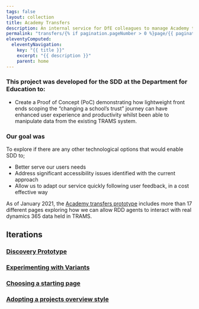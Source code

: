 ```yaml
---
tags: false
layout: collection
title: Academy Transfers
description: An internal service for DfE colleagues to manage Academy transfers from one Trust to another.
permalink: "transfers/{% if pagination.pageNumber > 0 %}page/{{ pagination.pageNumber + 1 }}{% endif %}/"
eleventyComputed:
  eleventyNavigation:
    key: "{{ title }}"
    excerpt: "{{ description }}"
    parent: home
---
```


### This project was developed for the SDD at the Department for Education to:

* Create a Proof of Concept (PoC) demonstrating how lightweight front ends scoping the “changing a school’s trust” journey can have enhanced user experience and productivity whilst been able to manipulate data from the existing TRAMS system.

### Our goal was 

To explore if there are any other technological options that would enable SDD to;

* Better serve our users needs
* Address significant accessibility issues identified with the current approach
* Allow us to adapt our service quickly following user feedback, in a cost effective way

As of January 2021, the [Academy transfers prototype](https://academy-transfers-prototype.london.cloudapps.digital) includes more than 17 different pages exploring how we can allow RDD agents to interact with real dynamics 365 data held in TRAMS.


## Iterations

### [Discovery Prototype](academy-transfers-prototype/)

### [Experimenting with Variants](variants/)

### [Choosing a starting page](starting-page/)

### [Adopting a projects overview style](projects-overview/)
